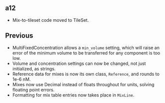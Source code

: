 ## a12

- Mix-to-tileset code moved to TileSet.

## Previous



- MultiFixedConcentration allows a `min_volume` setting, which will raise an error of the minimum
  volume to be transferred for any component is too low.
- Volume and concentration settings can now be changed, not just initialized, as strings.
- Reference data for mixes is now its own class, `Reference`, and rounds to 1e-6 nM.
- Mixes now use Decimal instead of floats throughout for units, solving floating point errors.
- Formatting for mix table entries now takes place in `MixLine`.
